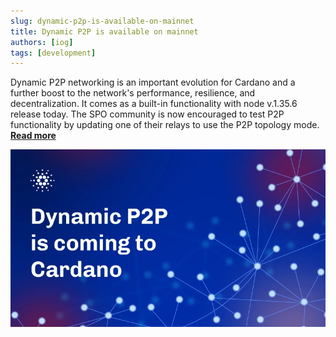 ```yaml
---
slug: dynamic-p2p-is-available-on-mainnet
title: Dynamic P2P is available on mainnet
authors: [iog]
tags: [development]
---
```


Dynamic P2P networking is an important evolution for Cardano and a further boost to the network's performance, resilience, and decentralization. It comes as a built-in functionality with node v.1.35.6 release today. The SPO community is now encouraged to test P2P functionality by updating one of their relays to use the P2P topology mode. [**Read more**](https://iohk.io/en/blog/posts/2023/03/16/dynamic-p2p-is-coming-to-cardano/)

![Cardano Summit 2023 Speakers](./banner.webp)